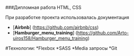 ###Дипломная работа HTML, CSS

При разработке проекта использовалась документация
* [**Airbnb**] (https://github.com/airbnb/css)
* [**Hamburger_menu_training**] (https://github.com/Arto-uiros158/Hamburger_menu_training)

#Технологии:
*Flexbox
*SASS
*Media запросы
*Git

